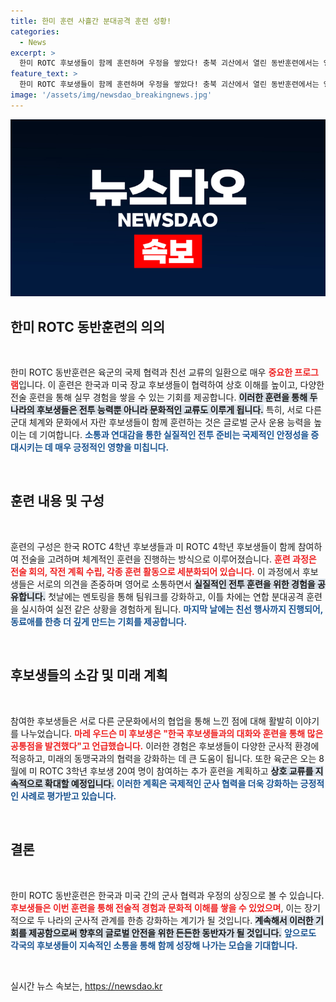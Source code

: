 ```yaml
---
title: 한미 훈련 사흘간 분대공격 훈련 성황!
categories:
  - News
excerpt: >
  한미 ROTC 후보생들이 함께 훈련하며 우정을 쌓았다! 충북 괴산에서 열린 동반훈련에서는 영어로 전술 토의부터 연합 공격 훈련까지 진행, 양국 간의 연대감을 더욱 강화했다.
feature_text: >
  한미 ROTC 후보생들이 함께 훈련하며 우정을 쌓았다! 충북 괴산에서 열린 동반훈련에서는 영어로 전술 토의부터 연합 공격 훈련까지 진행, 양국 간의 연대감을 더욱 강화했다.
image: '/assets/img/newsdao_breakingnews.jpg'
---
```


<p><img src="/assets/img/newsdao_breakingnews.jpg" alt="firstkoreanews 속보" /></p>

<h2 data-ke-size="size26">한미 ROTC 동반훈련의 의의</h2>

<p data-ke-size="size16">&nbsp;</p>

<p>한미 ROTC 동반훈련은 육군의 국제 협력과 친선 교류의 일환으로 매우 <b><span style="color: #ee2323;">중요한 프로그램</span></b>입니다. 이 훈련은 한국과 미국 장교 후보생들이 협력하여 상호 이해를 높이고, 다양한 전술 훈련을 통해 실무 경험을 쌓을 수 있는 기회를 제공합니다. <b><span style="background-color: #21538527;">이러한 훈련을 통해 두 나라의 후보생들은 전투 능력뿐 아니라 문화적인 교류도 이루게 됩니다.</span></b> 특히, 서로 다른 군대 체계와 문화에서 자란 후보생들이 함께 훈련하는 것은 글로벌 군사 운용 능력을 높이는 데 기여합니다. <b><span style="color: #1a5490;">소통과 연대감을 통한 실질적인 전투 준비는 국제적인 안정성을 증대시키는 데 매우 긍정적인 영향을 미칩니다.</span></b></p>

<p data-ke-size="size16">&nbsp;</p>

<h2 data-ke-size="size26">훈련 내용 및 구성</h2>

<p data-ke-size="size16">&nbsp;</p>

<p>훈련의 구성은 한국 ROTC 4학년 후보생들과 미 ROTC 4학년 후보생들이 함께 참여하여 전술을 고려하며 체계적인 훈련을 진행하는 방식으로 이루어졌습니다. <b><span style="color: #ee2323;">훈련 과정은 전술 회의, 작전 계획 수립, 각종 훈련 활동으로 세분화되어 있습니다.</span></b> 이 과정에서 후보생들은 서로의 의견을 존중하며 영어로 소통하면서 <b><span style="background-color: #21538527;">실질적인 전투 훈련을 위한 경험을 공유합니다.</span></b> 첫날에는 멘토링을 통해 팀워크를 강화하고, 이틀 차에는 연합 분대공격 훈련을 실시하여 실전 같은 상황을 경험하게 됩니다. <b><span style="color: #1a5490;">마지막 날에는 친선 행사까지 진행되어, 동료애를 한층 더 깊게 만드는 기회를 제공합니다.</span></b></p>

<p data-ke-size="size16">&nbsp;</p>

<h2 data-ke-size="size26">후보생들의 소감 및 미래 계획</h2>

<p data-ke-size="size16">&nbsp;</p>

<p>참여한 후보생들은 서로 다른 군문화에서의 협업을 통해 느낀 점에 대해 활발히 이야기를 나누었습니다. <b><span style="color: #ee2323;">마레 우드슨 미 후보생은 "한국 후보생들과의 대화와 훈련을 통해 많은 공통점을 발견했다"고 언급했습니다.</span></b> 이러한 경험은 후보생들이 다양한 군사적 환경에 적응하고, 미래의 동맹국과의 협력을 강화하는 데 큰 도움이 됩니다. 또한 육군은 오는 8월에 미 ROTC 3학년 후보생 20여 명이 참여하는 추가 훈련을 계획하고 <b><span style="background-color: #21538527;">상호 교류를 지속적으로 확대할 예정입니다.</span></b> <b><span style="color: #1a5490;">이러한 계획은 국제적인 군사 협력을 더욱 강화하는 긍정적인 사례로 평가받고 있습니다.</span></b></p>

<p data-ke-size="size16">&nbsp;</p>

<h2 data-ke-size="size26">결론</h2>

<p data-ke-size="size16">&nbsp;</p>

<p>한미 ROTC 동반훈련은 한국과 미국 간의 군사 협력과 우정의 상징으로 볼 수 있습니다. <b><span style="color: #ee2323;">후보생들은 이번 훈련을 통해 전술적 경험과 문화적 이해를 쌓을 수 있었으며</span></b>, 이는 장기적으로 두 나라의 군사적 관계를 한층 강화하는 계기가 될 것입니다. <b><span style="background-color: #21538527;">계속해서 이러한 기회를 제공함으로써 향후의 글로벌 안전을 위한 든든한 동반자가 될 것입니다.</span></b> <b><span style="color: #1a5490;">앞으로도 각국의 후보생들이 지속적인 소통을 통해 함께 성장해 나가는 모습을 기대합니다.</span></b> </p>

<p data-ke-size="size16">&nbsp;</p>
실시간 뉴스 속보는, <a href="https://newsdao.kr" rel="dofollow">https://newsdao.kr</a>



